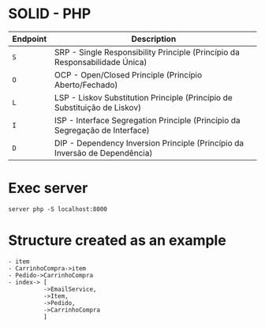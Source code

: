 SOLID - PHP
========

Endpoint | Description
--- | ---
`S` | SRP - Single Responsibility Principle (Princípio da Responsabilidade Única)
`O` | OCP - Open/Closed Principle (Princípio Aberto/Fechado)
`L` | LSP - Liskov Substitution Principle (Princípio de Substituição de Liskov)
`I` | ISP - Interface Segregation Principle (Princípio da Segregação de Interface)
`D` | DIP - Dependency Inversion Principle (Princípio da Inversão de Dependência)


# Exec server 
`server php -S localhost:8000`

# Structure created as an example
```
- item
- CarrinhoCompra->item
- Pedido->CarrinhoCompra
- index-> [
          ->EmailService,
          ->Item,
          ->Pedido,
          ->CarrinhoCompra
          ]
```